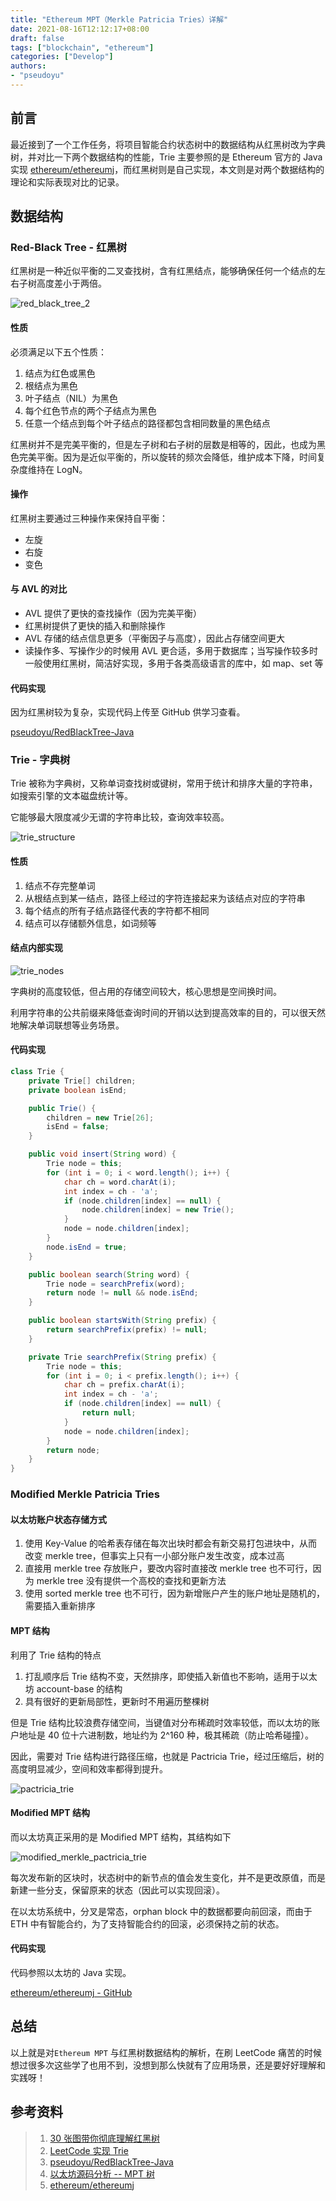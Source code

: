 ```yaml
---
title: "Ethereum MPT（Merkle Patricia Tries）详解"
date: 2021-08-16T12:12:17+08:00
draft: false
tags: ["blockchain", "ethereum"]
categories: ["Develop"]
authors:
- "pseudoyu"
---
```


## 前言

最近接到了一个工作任务，将项目智能合约状态树中的数据结构从红黑树改为字典树，并对比一下两个数据结构的性能，Trie 主要参照的是 Ethereum 官方的 Java 实现 [ethereum/ethereumj](https://github.com/ethereum/ethereumj/tree/develop/ethereumj-core/src/main/java/org/ethereum/trie)，而红黑树则是自己实现，本文则是对两个数据结构的理论和实际表现对比的记录。

## 数据结构

### Red-Black Tree - 红黑树

红黑树是一种近似平衡的二叉查找树，含有红黑结点，能够确保任何一个结点的左右子树高度差小于两倍。

![red_black_tree_2](https://image.pseudoyu.com/images/red_black_tree_2.png)
#### 性质

必须满足以下五个性质：

1. 结点为红色或黑色
2. 根结点为黑色
3. 叶子结点（NIL）为黑色
4. 每个红色节点的两个子结点为黑色
5. 任意一个结点到每个叶子结点的路径都包含相同数量的黑色结点

红黑树并不是完美平衡的，但是左子树和右子树的层数是相等的，因此，也成为黑色完美平衡。因为是近似平衡的，所以旋转的频次会降低，维护成本下降，时间复杂度维持在 LogN。

#### 操作

红黑树主要通过三种操作来保持自平衡：

- 左旋
- 右旋
- 变色

#### 与 AVL 的对比

- AVL 提供了更快的查找操作（因为完美平衡）
- 红黑树提供了更快的插入和删除操作
- AVL 存储的结点信息更多（平衡因子与高度），因此占存储空间更大
- 读操作多、写操作少的时候用 AVL 更合适，多用于数据库；当写操作较多时一般使用红黑树，简洁好实现，多用于各类高级语言的库中，如 map、set 等

#### 代码实现

因为红黑树较为复杂，实现代码上传至 GitHub 供学习查看。

[pseudoyu/RedBlackTree-Java](https://github.com/pseudoyu/RedBlackTree-java)

### Trie - 字典树

Trie 被称为字典树，又称单词查找树或键树，常用于统计和排序大量的字符串，如搜索引擎的文本磁盘统计等。

它能够最大限度减少无谓的字符串比较，查询效率较高。

![trie_structure](https://image.pseudoyu.com/images/trie_structure.png)
#### 性质

1. 结点不存完整单词
2. 从根结点到某一结点，路径上经过的字符连接起来为该结点对应的字符串
3. 每个结点的所有子结点路径代表的字符都不相同
4. 结点可以存储额外信息，如词频等


#### 结点内部实现

![trie_nodes](https://image.pseudoyu.com/images/trie_nodes.png)

字典树的高度较低，但占用的存储空间较大，核心思想是空间换时间。

利用字符串的公共前缀来降低查询时间的开销以达到提高效率的目的，可以很天然地解决单词联想等业务场景。

#### 代码实现

```java
class Trie {
    private Trie[] children;
    private boolean isEnd;

    public Trie() {
        children = new Trie[26];
        isEnd = false;
    }

    public void insert(String word) {
        Trie node = this;
        for (int i = 0; i < word.length(); i++) {
            char ch = word.charAt(i);
            int index = ch - 'a';
            if (node.children[index] == null) {
                node.children[index] = new Trie();
            }
            node = node.children[index];
        }
        node.isEnd = true;
    }

    public boolean search(String word) {
        Trie node = searchPrefix(word);
        return node != null && node.isEnd;
    }

    public boolean startsWith(String prefix) {
        return searchPrefix(prefix) != null;
    }

    private Trie searchPrefix(String prefix) {
        Trie node = this;
        for (int i = 0; i < prefix.length(); i++) {
            char ch = prefix.charAt(i);
            int index = ch - 'a';
            if (node.children[index] == null) {
                return null;
            }
            node = node.children[index];
        }
        return node;
    }
}
```

### Modified Merkle Patricia Tries

#### 以太坊账户状态存储方式

1. 使用 Key-Value 的哈希表存储在每次出块时都会有新交易打包进块中，从而改变 merkle tree，但事实上只有一小部分账户发生改变，成本过高
2. 直接用 merkle tree 存放账户，要改内容时直接改 merkle tree 也不可行，因为 merkle tree 没有提供一个高校的查找和更新方法
3. 使用 sorted merkle tree 也不可行，因为新增账户产生的账户地址是随机的，需要插入重新排序

#### MPT 结构

利用了 Trie 结构的特点

1. 打乱顺序后 Trie 结构不变，天然排序，即使插入新值也不影响，适用于以太坊 account-base 的结构
2. 具有很好的更新局部性，更新时不用遍历整棵树

但是 Trie 结构比较浪费存储空间，当键值对分布稀疏时效率较低，而以太坊的账户地址是 40 位十六进制数，地址约为 2^160 种，极其稀疏（防止哈希碰撞）。

因此，需要对 Trie 结构进行路径压缩，也就是 Pactricia Trie，经过压缩后，树的高度明显减少，空间和效率都得到提升。

![pactricia_trie](https://image.pseudoyu.com/images/pactricia_trie.png)

#### Modified MPT 结构

而以太坊真正采用的是 Modified MPT 结构，其结构如下

![modified_merkle_pactricia_trie](https://image.pseudoyu.com/images/modified_merkle_pactricia_trie.png)

每次发布新的区块时，状态树中的新节点的值会发生变化，并不是更改原值，而是新建一些分支，保留原来的状态（因此可以实现回滚）。

在以太坊系统中，分叉是常态，orphan block 中的数据都要向前回滚，而由于 ETH 中有智能合约，为了支持智能合约的回滚，必须保持之前的状态。

#### 代码实现

代码参照以太坊的 Java 实现。

[ethereum/ethereumj - GitHub](https://github.com/ethereum/ethereumj/tree/develop/ethereumj-core/src/main/java/org/ethereum/trie)

## 总结

以上就是对`Ethereum MPT` 与红黑树数据结构的解析，在刷 LeetCode 痛苦的时候想过很多次这些学了也用不到，没想到那么快就有了应用场景，还是要好好理解和实践呀！

## 参考资料

> 1. [30 张图带你彻底理解红黑树](https://www.jianshu.com/p/e136ec79235c)
> 2. [LeetCode 实现 Trie](https://leetcode-cn.com/problems/implement-trie-prefix-tree/solution/shi-xian-trie-qian-zhui-shu-by-leetcode-ti500/)
> 3. [pseudoyu/RedBlackTree-Java](https://github.com/pseudoyu/RedBlackTree-java)
> 4. [以太坊源码分析 -- MPT 树](https://segmentfault.com/a/1190000016050921)
> 5. [ethereum/ethereumj](https://github.com/ethereum/ethereumj/tree/develop/ethereumj-core/src/main/java/org/ethereum/trie)
